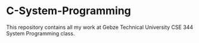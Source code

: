 # C-System-Programming
This repository contains all my work at Gebze Technical University CSE 344 System Programming class.
